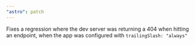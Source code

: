 ```yaml
---
"astro": patch
---
```


Fixes a regression where the dev server was returning a 404 when hitting an endpoint, when the app was configured with `trailingSlash: "always"`
